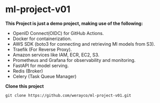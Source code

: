 # ml-project-v01

**This Project is just a demo project, making use of the following:**
- OpenID Connect(OIDC) for GitHub Actions.
- Docker for containerization.
- AWS SDK (boto3 for connecting and retrieving Ml models from S3).
- Traefik (For Reverse Proxy).
- Amazon services like IAM, ECR, EC2, S3.
- Prometheus and Grafana for observability and monitoring.
- FastAPI for model serving.
- Redis (Broker)
- Celery (Task Queue Manager)


**Clone this project**
```console
git clone https://github.com/werayco/ml-project-v01.git
```

